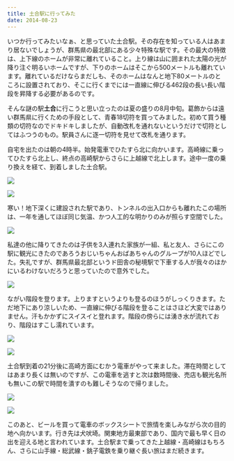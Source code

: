 ```yaml
---
title: 土合駅に行ってみた
date: 2014-08-23
---
```


いつか行ってみたいなぁ、と思っていた土合駅。その存在を知っている人はあまり居ないでしょうが、群馬県の最北部にある少々特殊な駅です。その最大の特徴は、上下線のホームが非常に離れていること。上り線は山に囲まれた太陽の光が降り注ぐ明るいホームですが、下りのホームはそこから500メートルも離れています。離れているだけならまだしも、そのホームはなんと地下80メートルのところに設置されており、そこに行くまでには一直線に伸びる462段の長い長い階段を昇降する必要があるのです。

そんな謎の駅**土合**に行こうと思い立ったのは夏の盛りの8月中旬。葛飾からは遠い群馬県に行くための手段として、青春18切符を買ってみました。初めて買う種類の切符なのでドキドキしましたが、自動改札を通れないというだけで切符としてはふつうのもの。駅員さんに逐一切符を見せて改札を通ります。

自宅を出たのは朝の4時半。始発電車でひたすら北に向かいます。高崎線に乗ってひたすら北上し、終点の高崎駅からさらに上越線で北上します。途中一度の乗り換えを経て、到着しました土合駅。

![](https://photos.xar.sh/14821986037_e35e90946e_k_d.jpg)

![](https://photos.xar.sh/15005416051_76fbb05639_k_d.jpg)

寒い！地下深くに建設された駅であり、トンネルの出入口からも離れたこの場所は、一年を通してほぼ同じ気温、かつ人工的な明かりのみが照らす空間でした。

![](https://photos.xar.sh/15008516595_8ecfed8cda_k_d.jpg)

私達の他に降りてきたのは子供を3人連れた家族が一組、私と友人、さらにこの駅に観光にきたのであろうおじいちゃんおばあちゃんのグループが10人ほどでした。失礼ですが、群馬県最北部というド田舎の秘境駅で下車する人が我々のほかにいるわけないだろうと思っていたので意外でした。

![](https://photos.xar.sh/15005424071_2ffae36492_k_d.jpg)

ながい階段を登ります。上りますというよりも登るのほうがしっくりきます。ただ地下にあり涼しいため、一直線に伸びる階段を登ることはさほど大変ではありません。汗もかかずにスイスイと登れます。階段の傍らには湧き水が流れており、階段はすこし濡れています。

![](https://photos.xar.sh/14822016597_7676f7d54f_k_d.jpg)

![](https://photos.xar.sh/14822042397_cae2156ef7_k_d.jpg)

土合駅到着の21分後に高崎方面にむかう電車がやって来ました。滞在時間としてはあまり長くは無いのですが、この電車を逃すと次は数時間後、売店も観光名所も無いこの駅で時間を潰すのも難しそうなので帰りました。

![](https://photos.xar.sh/15005497901_c74515ec72_k_d.jpg)

![](https://photos.xar.sh/15005511891_40c04c05db_k_d.jpg)


このあと、ビールを買って電車のボックスシートで旅情を楽しみながら次の目的地へ向かいます。行き先は犬吠埼。関東地方最東部であり、国内で最も早く日の出を迎える地と言われています。土合駅まで乗ってきた上越線・高崎線はもちろん、さらに山手線・総武線・銚子電鉄を乗り継ぐ長い旅はまだ続きます。
